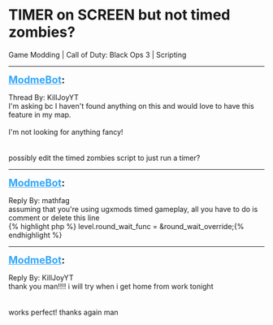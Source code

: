 # TIMER on SCREEN but not timed zombies?
Game Modding | Call of Duty: Black Ops 3 | Scripting

---
<strong style="font-size: 1.4em;"><span style="text-decoration: underline;text-decoration-color: #34a7f9;"><span style="color:#34a7f9;">ModmeBot</span></span>:</strong>

<p>Thread By: KillJoyYT<br />I&#39;m asking bc I haven&#39;t found anything on this and would love to have this feature in my map.<br /> <br />I&#39;m not looking for anything fancy!<br /> <br /> <br />possibly edit the timed zombies script to just run a timer?</p>

---
<strong style="font-size: 1.4em;"><span style="text-decoration: underline;text-decoration-color: #34a7f9;"><span style="color:#34a7f9;">ModmeBot</span></span>:</strong>

<p>Reply By: mathfag<br />assuming that you&#39;re using ugxmods timed gameplay, all you have to do is comment or delete this line<br />{% highlight php %}
level.round_wait_func = &amp;round_wait_override;{% endhighlight %}
</p>

---
<strong style="font-size: 1.4em;"><span style="text-decoration: underline;text-decoration-color: #34a7f9;"><span style="color:#34a7f9;">ModmeBot</span></span>:</strong>

<p>Reply By: KillJoyYT<br />thank you man!!!! i will try when i get home from work tonight<br /> <br /> <br />works perfect! thanks again man</p>

